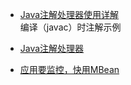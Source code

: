* [Java注解处理器使用详解](http://www.codeceo.com/article/java-annotation-processor.html)<br/>
编译（javac）时注解示例

* [Java注解处理器](http://www.importnew.com/15246.html)

* [应用要监控，快用MBean](https://mp.weixin.qq.com/s?__biz=MzI3MTEwODc5Ng==&mid=2650859491&idx=1&sn=7880ae6b42d2d22626cd4cecda66bbc9&chksm=f1329830c64511262a59129be53a186d6c5733290d5962868b1a5726b73aecf87e91d0e74424#rd)
